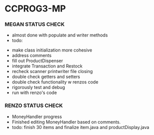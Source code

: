 # CCPROG3-MP
### MEGAN STATUS CHECK
- almost done with populate and writer methods
- todo:
 * make class initialization more cohesive
 * address comments
 * fill out ProductDispenser
 * integrate Transaction and Restock
 * recheck scanner printwriter file closing
 * double check getters and setters
 * double check functionality w renzos code
 * rigorously test and debug
 * run with renzo's code

### RENZO STATUS CHECK
- MoneyHandler progress
- Finished editing MoneyHandler based on comments.
- todo: finish 30 items and finalize item.java and productDisplay.java
